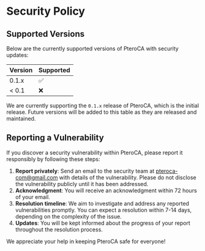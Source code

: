 # Security Policy

## Supported Versions

Below are the currently supported versions of PteroCA with security updates:

| Version | Supported          |
| ------- | ------------------ |
| 0.1.x   | :white_check_mark:  |
| < 0.1   | :x:                |

We are currently supporting the `0.1.x` release of PteroCA, which is the initial release. Future versions will be added to this table as they are released and maintained.

## Reporting a Vulnerability

If you discover a security vulnerability within PteroCA, please report it responsibly by following these steps:

1. **Report privately**: Send an email to the security team at [pteroca-com@gmail.com](mailto:pteroca-com@gmail.com) with details of the vulnerability. Please do not disclose the vulnerability publicly until it has been addressed.
2. **Acknowledgment**: You will receive an acknowledgment within 72 hours of your email.
3. **Resolution timeline**: We aim to investigate and address any reported vulnerabilities promptly. You can expect a resolution within 7-14 days, depending on the complexity of the issue.
4. **Updates**: You will be kept informed about the progress of your report throughout the resolution process.

We appreciate your help in keeping PteroCA safe for everyone!
